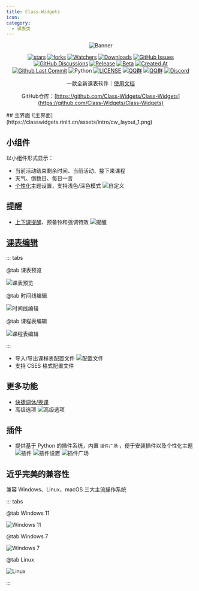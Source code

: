 ```yaml
---
title: Class-Widgets
icon: 
category:
  - 课表类
---
```


<div align="center">

![Banner](https://raw.githubusercontent.com/Class-Widgets/Class-Widgets/main/img%2FBanner.png)

[![stars](https://img.shields.io/github/stars/Class-Widgets/Class-Widgets?label=Stars)](https://github.com/Class-Widgets/Class-Widgets) [![forks](https://img.shields.io/github/forks/Class-Widgets/Class-Widgets?label=Forks)](https://github.com/Class-Widgets/Class-Widgets) [![Watchers](https://img.shields.io/github/watchers/Class-Widgets/Class-Widgets?style=social)](https://github.com/Class-Widgets/Class-Widgets/watchers) [![Downloads](https://img.shields.io/github/downloads/Class-Widgets/Class-Widgets/total?style=social&label=Downloads&logo=github)](https://github.com/Class-Widgets/Class-Widgets/releases/latest) [![GitHub Issues](https://img.shields.io/github/issues-search/Class-Widgets/Class-Widgets?query=is%3Aopen&style=flat&logo=github&label=Issues&color=%233fb950)](https://github.com/Class-Widgets/Class-Widgets/issues) [![GitHub Discussions](https://img.shields.io/github/discussions/Class-Widgets/Class-Widgets?style=flat&logo=Github&label=Discussions)](https://github.com/Class-Widgets/Class-Widgets/discussions) [![Release](https://img.shields.io/github/v/release/Class-Widgets/Class-Widgets?style=flat&color=%233fb950&label=正式版)](https://github.com/Class-Widgets/Class-Widgets/releases/latest)  [![Beta](https://img.shields.io/github/v/release/Class-Widgets/Class-Widgets?include_prereleases&style=flat&label=测试版)](https://github.com/Class-Widgets/Class-Widgets/releases) [![Created At](https://img.shields.io/github/created-at/Class-Widgets/Class-Widgets)](https://github.com/Class-Widgets/Class-Widgets) [![Github Last Commit](https://img.shields.io/github/last-commit/Class-Widgets/Class-Widgets)](https://github.com/Class-Widgets/Class-Widgets/commits/main/) ![Python](https://img.shields.io/badge/Python-3776AB?logo=python&logoColor=white&style=flat) [![LICENSE](https://img.shields.io/badge/License-GPL--3.0-red.svg "LICENSE")](https://github.com/Class-Widgets/Class-Widgets/blob/main/LICENSE) [![QQ群](https://img.shields.io/badge/-QQ%E7%BE%A4%EF%BD%9C169200380-blue?style=flat&logo=QQ)](https://qm.qq.com/q/EuDtwzURQA) [![QQ群](https://img.shields.io/badge/-QQ%E7%BE%A4%EF%BD%9C698599898%EF%BC%882%E7%BE%A4%EF%BC%89-blue?style=flat&logo=QQ)](https://qm.qq.com/q/qSnRH8ycWQ) [![Discord](https://img.shields.io/badge/-Discord%EF%BD%9CxT7v7FGZ-white?style=flat&logo=Discord)](https://discord.gg/xT7v7FGZ)

一款全新课表软件｜[使用文档](https://classwidgets.rinlit.cn/docs-user)

GitHub仓库：[https://github.com/Class-Widgets/Class-Widgets](https://github.com/Class-Widgets/Class-Widgets)

<SiteInfo
  name="Class-Widgets 官网"
  desc="全新桌面课表"
  url="https://classwidgets.rinlit.cn/"
  logo="https://raw.githubusercontent.com/Class-Widgets/Class-Widgets/main/img/Logo.png"
  repo="https://github.com/Class-Widgets/Class-Widgets"
  preview="https://classwidgets.rinlit.cn/assets/img/banner.png"
/>

</div>

<BiliBili bvid="BV1SSfDYmEa4" />

<BiliBili bvid="BV1xwW9eyEGu" />
## 主界面
![主界面](https://classwidgets.rinlit.cn/assets/intro/cw_layout_1.png)

## 小组件
以小组件形式显示：
- 当前活动结束剩余时间、当前活动、接下来课程
- 天气、倒数日、每日一言
- [个性化](https://www.yuque.com/rinlit/class-widgets_help/qyly70ht1ogge1pi)主题设置，支持浅色/深色模式
  ![自定义](images/自定义.png)
## 提醒
- [上下课提醒](https://www.yuque.com/rinlit/class-widgets_help/fv2ou1i1ngap0hrl)、预备铃和强调特效
  ![提醒](images/提醒.png)

## [课表编辑](https://www.yuque.com/rinlit/class-widgets_help/oozelh8r56tmw0xb)

::: tabs

@tab 课表预览

![课表预览](images/课表预览.png)

@tab 时间线编辑

![时间线编辑](images/时间线编辑.png)

@tab 课程表编辑

![课程表编辑](images/课程表编辑.png)

:::

- 导入/导出课程表配置文件
  ![配置文件](images/配置文件.png)
- 支持 CSES 格式配置文件

## 更多功能
- [快捷调休/换课](https://www.yuque.com/rinlit/class-widgets_help/gc4epffu7g5bf9os)
- 高级选项
![高级选项](images/高级选项.png)

## 插件
- 提供基于 Python 的插件系统，内置 `插件广场` ，便于安装插件以及个性化主题
  ![插件](https://classwidgets.rinlit.cn/assets/intro/theme&plugin_1.png)
  ![插件设置](images/插件设置.png)
  ![插件广场](images/插件广场.png)

## 近乎完美的兼容性
兼容 Windows、Linux、macOS 三大主流操作系统
  
::: tabs

@tab Windows 11

![Windows 11](https://classwidgets.rinlit.cn/assets/img/screenshots/win.png)
    
@tab Windows 7

![Windows 7](https://classwidgets.rinlit.cn/assets/img/screenshots/win7.png)

@tab Linux

![Linux](https://classwidgets.rinlit.cn/assets/img/screenshots/linux.png)

:::
